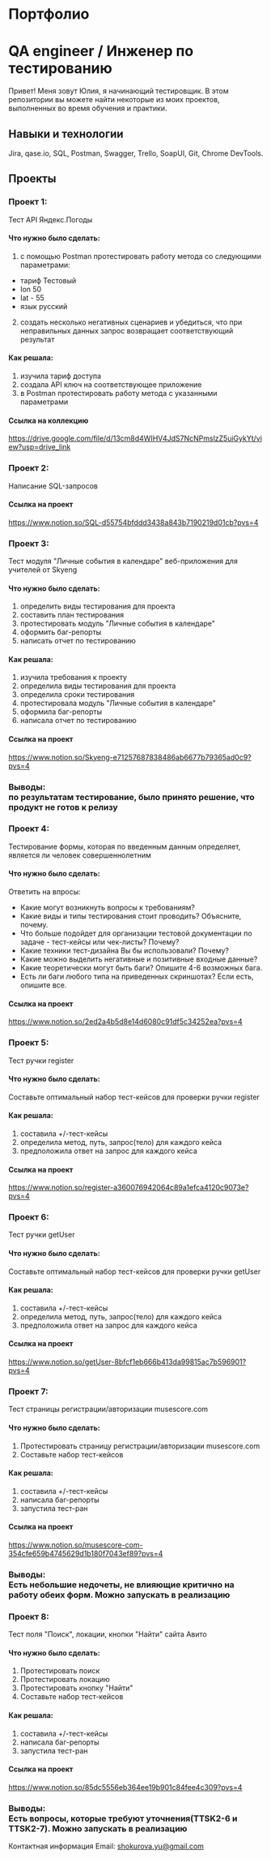 # Портфолио
# QA engineer / Инженер по тестированию

Привет! Меня зовут Юлия, я начинающий тестировщик.
В этом репозитории вы можете найти некоторые из моих проектов, выполненных во время обучения и практики.

## Навыки и технологии<br>  
Jira, qase.io, SQL, Postman, Swagger, Trello, SoapUI, Git, Chrome DevTools.

## Проекты<br>   

### Проект 1: <br>
Тест API Яндекс.Погоды

#### Что нужно было сделать:<br>
1. с помощью Postman протестировать работу метода со следующими параметрами:
  - тариф Тестовый
  - lon 50
  - lat - 55
  - язык русский
2. создать несколько негативных сценариев и убедиться, что при неправильных данных запрос возвращает соответствующий результат
   
#### Как решала:<br> 
1. изучила тариф доступа
2. создала API ключ на соответствующее приложение
3. в Postman протестировать работу метода с указанными параметрами

#### Ссылка на коллекцию<br>
https://drive.google.com/file/d/13cm8d4WIHV4JdS7NcNPmslzZ5uiGykYt/view?usp=drive_link

### Проект 2: <br>
Написание SQL-запросов

#### Ссылка на проект<br>
https://www.notion.so/SQL-d55754bfddd3438a843b7190219d01cb?pvs=4

### Проект 3: <br>
Тест модуля "Личные события в календаре" веб-приложения для учителей от Skyeng 

#### Что нужно было сделать:<br>
1. определить виды тестирования для проекта
2. составить план тестирования
3. протестировать модуль "Личные события в календаре"
4. оформить баг-репорты
5. написать отчет по тестированию
   
#### Как решала:<br> 
1. изучила требования к проекту
2. определила виды тестирования для проекта
3. определила сроки тестирования
4. протестировала модуль "Личные события в календаре"
4. оформила баг-репорты
5. написала отчет по тестированию 

#### Ссылка на проект<br>
https://www.notion.so/Skyeng-e71257687838486ab6677b79365ad0c9?pvs=4
<br>
### Выводы:<br> по результатам тестирование, было принято решение, что продукт не готов к релизу

### Проект 4: <br>
Тестирование формы, которая по введенным данным определяет, является ли человек совершеннолетним 

#### Что нужно было сделать:<br>
Ответить на впросы:
   - Какие могут возникнуть вопросы к требованиям?
   - Какие виды и типы тестирования стоит проводить? Объясните, почему.
   - Что больше подойдет для организации тестовой документации по задаче - тест-кейсы или чек-листы? Почему?
   - Какие техники тест-дизайна Вы бы использовали? Почему?
   - Какие можно выделить негативные и позитивные входные данные?
   - Какие теоретически могут быть баги? Опишите 4-6 возможных бага.
   - Есть ли баги любого типа на приведенных скриншотах? Если есть, опишите все.
   
#### Ссылка на проект<br>
https://www.notion.so/2ed2a4b5d8e14d6080c91df5c34252ea?pvs=4

### Проект 5: <br> 
Тест ручки register

#### Что нужно было сделать:<br>
Составьте оптимальный набор тест-кейсов для проверки ручки register
#### Как решала:<br> 
1. составила +/-тест-кейсы
2. определила метод, путь, запрос(тело) для каждого кейса
3. предположила ответ на запрос для каждого кейса
   
#### Ссылка на проект <br> 
https://www.notion.so/register-a360076942064c89a1efca4120c9073e?pvs=4

### Проект 6: <br> 
Тест ручки getUser

#### Что нужно было сделать:<br>
Составьте оптимальный набор тест-кейсов для проверки ручки getUser
#### Как решала:<br> 
1. составила +/-тест-кейсы
2. определила метод, путь, запрос(тело) для каждого кейса
3. предположила ответ на запрос для каждого кейса
   
#### Ссылка на проект <br> 
https://www.notion.so/getUser-8bfcf1eb666b413da99815ac7b596901?pvs=4

### Проект 7: <br> 
Тест страницы регистрации/авторизации musescore.com 

#### Что нужно было сделать:<br>
1. Протестировать страницу регистрации/авторизации musescore.com 
2. Составьте набор тест-кейсов
#### Как решала:<br> 
1. составила +/-тест-кейсы
2. написала баг-репорты
3. запустила тест-ран
   
#### Ссылка на проект <br> 
https://www.notion.so/musescore-com-354cfe659b4745629d1b180f7043ef89?pvs=4
### Выводы:<br> Есть небольшие недочеты, не влияющие критично на работу обеих форм. Можно запускать в реализацию

### Проект 8: <br> 
Тест поля "Поиск", локации, кнопки "Найти" сайта Авито 
#### Что нужно было сделать:<br>
1. Протестировать поиск
2. Протестировать локацию
3. Протестировать кнопку "Найти"
4. Составьте набор тест-кейсов
#### Как решала:<br> 
1. составила +/-тест-кейсы
2. написала баг-репорты
3. запустила тест-ран
   
#### Ссылка на проект <br> 
https://www.notion.so/85dc5556eb364ee19b901c84fee4c309?pvs=4
### Выводы:<br> Есть вопросы, которые требуют уточнения(TTSK2-6 и TTSK2-7). Можно запускать в реализацию


Контактная информация
Email: shokurova.yu@gmail.com

